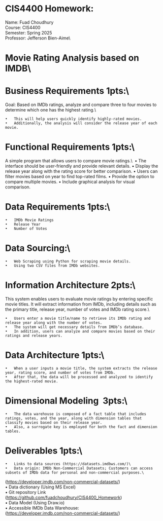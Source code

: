 # CIS4400 Homework:
Name: Fuad Choudhury\
Course: CIS4400\
Semester: Spring 2025\
Professor: Jefferson Bien-Aime\


# Movie Rating Analysis based on IMDB\


# Business Requirements 1pts:\
Goal: Based on IMDb ratings, analyze and compare three to four movies to determine which one has the highest rating.\

	•	This will help users quickly identify highly-rated movies.
	•	Additionally, the analysis will consider the release year of each movie.

# Functional Requirements 1pts:\
A simple program that allows users to compare movie ratings.\ 
	•	The interface should be user-friendly and provide relevant details.
	•	Display the release year along with the rating score for better comparison.
	•	Users can filter movies based on year to find top-rated films.
	•	Provide the option to compare multiple movies.
	•	Include graphical analysis for visual comparison.


# Data Requirements 1pts:\
	•	IMDb Movie Ratings
	•	Release Year
	•	Number of Votes

# Data Sourcing:\
	•	Web Scraping using Python for scraping movie details.
	•	Using two CSV files from IMDb websites.

# Information Architecture 2pts:\
This system enables users to evaluate movie ratings by entering specific movie titles. It will extract information from IMDb, including details such as the primary title, release year, number of votes and IMDb rating score.\

	•	Users enter a movie title/name to retrieve its IMDb rating and release year along with the number of votes.
	•	The system will get necessary details from IMDb’s database.
	•	In addition, users can analyze and compare movies based on their ratings and release years.

# Data Architecture 1pts:\
	•	When a user inputs a movie title, the system extracts the release year, rating score, and number of votes from IMDb.
	•	After that, the data will be processed and analyzed to identify the highest-rated movie.

# Dimensional Modeling  3pts:\

	•	The data warehouse is composed of a fact table that includes ratings, votes, and the year, along with dimension tables that classify movies based on their release year. 
	•	Also, a surrogate key is employed for both the fact and dimension tables.

# Deliverables 1pts:\
	•	Links to data sources (https://datasets.imdbws.com/)\
	•	Data origin: IMDb Non-Commercial Datasets; Customers can access subsets of IMDb data for personal and non-commercial purposes.\
(https://developer.imdb.com/non-commercial-datasets/)\
	•	Data dictionary (Using MS Excel)\
	•	Git repository Link (https://github.com/fuadchoudhury/CIS4400_Homework)\
	•	Data Model (Using Draw.io)\
	•	Accessible IMDb Data Warehouse:\
(https://developer.imdb.com/non-commercial-datasets/)

